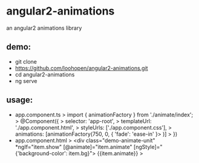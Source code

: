 # angular2-animations
an angular2 animations library

## demo:
   * git clone     
   * https://github.com/loohopen/angular2-animations.git
   * cd angular2-animations
   * ng serve
## usage:
   * app.component.ts 
    > import { animationFactory } from './animate/index';
    > @Component({
    > selector: 'app-root',
    > templateUrl: './app.component.html',
    > styleUrls: ['./app.component.css'],
    > animations: [animationFactory(750, 0, { 'fade': 'ease-in' }> )]
    > })
   * app.component.html
    > <div class="demo-animate-unit" *ngIf="item.show" [@animate]="item.animate" [ngStyle]="{'background-color': item.bg}">
           {{item.animate}}
    > </div>

